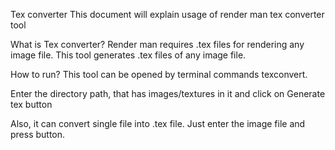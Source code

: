 Tex converter
This document will explain usage of render man tex converter tool


What is Tex converter?
Render man requires .tex files for rendering any image file. This tool generates .tex files of any image file. 




How to run?
This tool can be opened by terminal commands texconvert.


 




Enter the directory path, that has images/textures in it and click on Generate tex button

 



Also, it can convert single file into .tex file. 
Just enter the image file and press button. 
